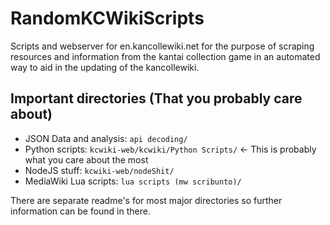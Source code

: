 # RandomKCWikiScripts
Scripts and webserver for en.kancollewiki.net for the purpose of scraping resources and information from the kantai collection game in an automated way to aid in the updating of the kancollewiki.

## Important directories (That you probably care about)
* JSON Data and analysis: ```api decoding/```
* Python scripts: ```kcwiki-web/kcwiki/Python Scripts/``` <- This is probably what you care about the most
* NodeJS stuff: ```kcwiki-web/nodeShit/```
* MediaWiki Lua scripts: ```lua scripts (mw scribunto)/```

There are separate readme's for most major directories so further information can be found in there.

